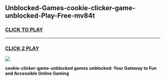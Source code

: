 
## Unblocked-Games-cookie-clicker-game-unblocked-Play-Free-mv84t
<h3>
<a href="https://premium76.site?title=cookie-clicker-game-unblocked&ref=20M">CLICK TO PLAY</a></h3>
<hr>

<h3>
<a href="https://premium76.site?title=cookie-clicker-game-unblocked&ref=20M">CLICK 2 PLAY</a>
  
</h3>

<a href="https://premium76.site?title=cookie-clicker-game-unblocked&ref=19M"><img src="https://clearcache.store/games.png"></a>


**cookie-clicker-game-unblocked games unblocked: Your Gateway to Fun and Accessible Online Gaming**
